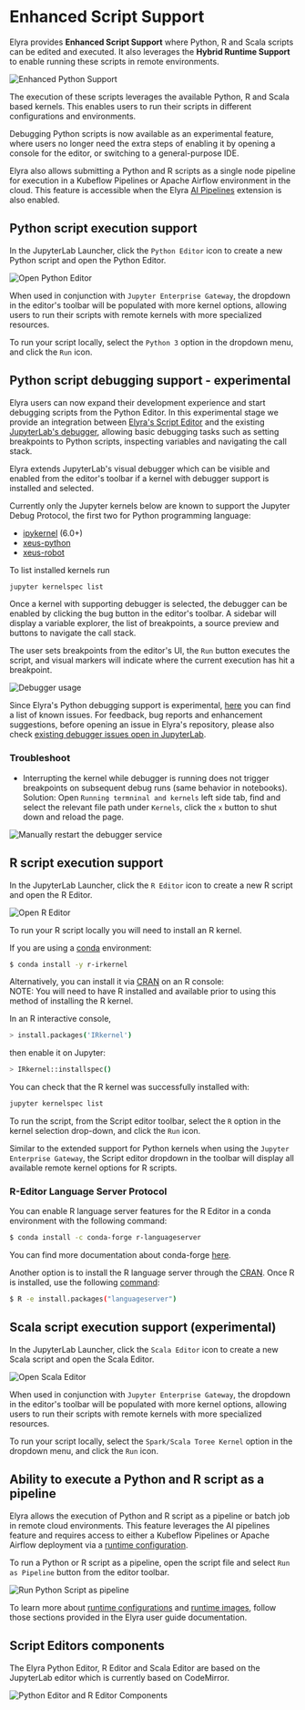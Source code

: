 <!--
{% comment %}
Copyright 2018-2022 Elyra Authors

Licensed under the Apache License, Version 2.0 (the "License");
you may not use this file except in compliance with the License.
You may obtain a copy of the License at

http://www.apache.org/licenses/LICENSE-2.0

Unless required by applicable law or agreed to in writing, software
distributed under the License is distributed on an "AS IS" BASIS,
WITHOUT WARRANTIES OR CONDITIONS OF ANY KIND, either express or implied.
See the License for the specific language governing permissions and
limitations under the License.
{% endcomment %}
-->
# Enhanced Script Support

Elyra provides **Enhanced Script Support** where Python, R and Scala scripts can be edited and executed. It also leverages the **Hybrid Runtime Support** to enable running
these scripts in remote environments.

![Enhanced Python Support](../images/python-editor.gif)

The execution of these scripts leverages the available Python, R and Scala based kernels. This enables users to run their scripts in different configurations and environments.

Debugging Python scripts is now available as an experimental feature, where users no longer need the extra steps of enabling it by opening a console for the editor, or switching to a general-purpose IDE.

Elyra also allows submitting a Python and R scripts as a single node pipeline for execution in a Kubeflow Pipelines or Apache Airflow environment in the cloud. This feature is accessible when the Elyra [AI Pipelines](../user_guide/pipelines.md) extension is also enabled.

## Python script execution support

In the JupyterLab Launcher, click the `Python Editor` icon to create a new Python script and open the Python Editor.

![Open Python Editor](../images/launcher-python-editor.png)

When used in conjunction with `Jupyter Enterprise Gateway`, the dropdown in the editor's toolbar will be populated with more kernel options,
allowing users to run their scripts with remote kernels with more specialized resources.

To run your script locally, select the `Python 3` option in the dropdown menu, and click the `Run` icon.

## Python script debugging support - experimental

Elyra users can now expand their development experience and start debugging scripts from the Python Editor.
In this experimental stage we provide an integration between [Elyra's Script Editor](https://github.com/elyra-ai/elyra/tree/main/packages/script-editor) and the existing [JupyterLab's debugger](https://jupyterlab.readthedocs.io/en/stable/user/debugger.html), allowing basic debugging tasks such as setting breakpoints to Python scripts, inspecting variables and navigating the call stack.

Elyra extends JupyterLab's visual debugger which can be visible and enabled from the editor's toolbar if a kernel with debugger support is installed and selected.

Currently only the Jupyter kernels below are known to support the Jupyter Debug Protocol, the first two for Python programming language:
- [ipykernel](https://github.com/ipython/ipykernel) (6.0+)
- [xeus-python](https://github.com/jupyter-xeus/xeus-python)
- [xeus-robot](https://github.com/jupyter-xeus/xeus-robot)

To list installed kernels run
```bash
jupyter kernelspec list
```

Once a kernel with supporting debugger is selected, the debugger can be enabled by clicking the bug button in the editor's toolbar. A sidebar will display a variable explorer, the list of breakpoints, a source preview and buttons to navigate the call stack.

The user sets breakpoints from the editor's UI, the `Run` button executes the script, and visual markers will indicate where the current execution has hit a breakpoint.

![Debugger usage](../images/debugger.gif)

Since Elyra's Python debugging support is experimental, [here](https://github.com/elyra-ai/elyra/pull/2087) you can find a list of known issues.
For feedback, bug reports and enhancement suggestions, before opening an issue in Elyra's repository, please also check [existing debugger issues open in JupyterLab](https://github.com/jupyterlab/jupyterlab/issues?q=is%3Aopen+is%3Aissue+label%3Apkg%3Adebugger).

### Troubleshoot
- Interrupting the kernel while debugger is running does not trigger breakpoints on subsequent debug runs (same behavior in notebooks).
Solution:
Open `Running termninal and kernels` left side tab, find and select the relevant file path under `Kernels`, click the `x` button to shut down and reload the page.

![Manually restart the debugger service](../images/kernel-shutdown.png)

## R script execution support

In the JupyterLab Launcher, click the `R Editor` icon to create a new R script and open the R Editor.

![Open R Editor](../images/launcher-r-editor.png)

To run your R script locally you will need to install an R kernel.

If you are using a [conda](https://docs.conda.io/en/latest/miniconda.html) environment:
```bash
$ conda install -y r-irkernel
```

Alternatively, you can install it via [CRAN](https://cran.r-project.org/) on an R console:  
NOTE: You will need to have R installed and available prior to using this method of installing the R kernel.

In an R interactive console,
```bash
> install.packages('IRkernel')
```
then enable it on Jupyter:
```bash
> IRkernel::installspec()
```

You can check that the R kernel was successfully installed with:
```bash
jupyter kernelspec list
```

To run the script, from the Script editor toolbar, select the `R` option in the kernel selection drop-down, and click the `Run` icon.

Similar to the extended support for Python kernels when using the `Jupyter Enterprise Gateway`, the Script editor dropdown in the toolbar will display all available remote kernel options for R scripts.

### R-Editor Language Server Protocol
You can enable R language server features for the R Editor in a conda environment with the following command:
```bash
$ conda install -c conda-forge r-languageserver
```

You can find more documentation about conda-forge [here](https://github.com/conda-forge/r-languageserver-feedstock).

Another option is to install the R language server through the [CRAN](https://cran.r-project.org/). Once R is installed, use the following [command](https://github.com/REditorSupport/languageserver):
```bash
$ R -e install.packages("languageserver")
```

## Scala script execution support (experimental)

In the JupyterLab Launcher, click the `Scala Editor` icon to create a new Scala script and open the Scala Editor.

![Open Scala Editor](../images/launcher-scala-editor.png)

When used in conjunction with `Jupyter Enterprise Gateway`, the dropdown in the editor's toolbar will be populated with more kernel options,
allowing users to run their scripts with remote kernels with more specialized resources.

To run your script locally, select the `Spark/Scala Toree Kernel` option in the dropdown menu, and click the `Run` icon.

## Ability to execute a Python and R script as a pipeline

Elyra allows the execution of Python and R script as a pipeline or batch job in remote cloud environments. This feature leverages the AI pipelines feature and requires access to either a Kubeflow Pipelines or Apache Airflow deployment via a [runtime configuration](../user_guide/runtime-conf).

To run a Python or R script as a pipeline, open the script file and select `Run as Pipeline` button from the editor toolbar.

![Run Python Script as pipeline](../images/submit-script.gif)

To learn more about [runtime configurations](../user_guide/runtime-conf) and [runtime images](../user_guide/runtime-image-conf), follow those sections provided in the Elyra user guide documentation.

## Script Editors components

The Elyra Python Editor, R Editor and Scala Editor are based on the JupyterLab editor which is currently based on CodeMirror.

![Python Editor and R Editor Components](../images/script-editor-components.png)
